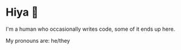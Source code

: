 # Hiya :wave:

I'm a human who occasionally writes code, some of it ends up here.

My pronouns are: he/they
